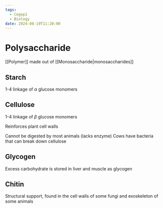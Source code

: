 ```yaml
---
tags:
  - Cegep1
  - Biology
date: 2024-08-19T11:20:00
---
```


# Polysaccharide

[[Polymer]] made out of [[Monosaccharide|monosaccharides]]

## Starch

1-4 linkage of $\alpha$ glucose monomers

## Cellulose

1-4 linkage of $\beta$ glucose monomers

Reinforces plant cell walls

Cannot be digested by most animals (lacks enzyme)
Cows have bacteria that can break down cellulose

## Glycogen

Excess carbohydrate is stored in liver and muscle as glycogen

## Chitin

Structural support, found in the cell walls of some fungi and exoskeleton of some animals